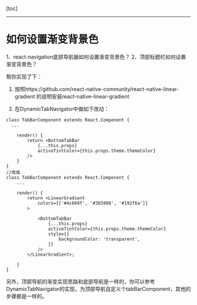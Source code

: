 [toc]

---

# 如何设置渐变背景色

1、react-navigation底部导航器如何设置渐变背景色？
2、顶部标题栏如何设置渐变背景色？

帮你实现了下：

1. 按照https://github.com/react-native-community/react-native-linear-gradient 的说明安装react-native-linear-gradient

2. 在DynamicTabNavigator中做如下改动：


```
class TabBarComponent extends React.Component {
  ...
 
    render() {
        return <BottomTabBar
            {...this.props}
            activeTintColor={this.props.theme.themeColor}
        />
    }
}
//改成
class TabBarComponent extends React.Component {
    ...
 
    render() {
        return <LinearGradient
            colors={['#4c669f', '#3b5998', '#192f6a']}
        >
 
            <BottomTabBar
                {...this.props}
                activeTintColor={this.props.theme.themeColor}
                style={{
                    backgroundColor: 'transparent',
                }}
            />
        </LinearGradient>;
 
    }
}
```

另外，顶部导航的渐变实现思路和底部导航是一样的，你可以参考DynamicTabNavigator的实现，为顶部导航自定义个tabBarComponent，其他的步骤都是一样的。